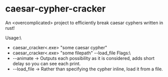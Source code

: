 # caesar-cypher-cracker
An &lt;overcomplicated> project to efficiently break caesar cyphers written in rust!

Usage:\
- caesar_cracker&lt;.exe> "some caesar cypher"
- caesar_cracker&lt;.exe> "some filepath" --load_file
Flags:\
- --animate -> Outputs each possibility as it is considered, adds short delay so you can see each print.
- --load_file -> Rather than specifying the cypher inline, load it from a file.
